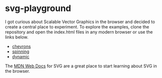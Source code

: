 # svg-playground
I got curious about Scalable Vector Graphics in the browser and decided to create a central place to experiment. To explore the examples, clone the repository and open the index.html files in any modern browser or use the links below.  
  
* [chevrons](https://htmlpreview.github.io/?https://raw.githubusercontent.com/steevn/svg-playground/master/chevrons/index.html)
* [spinning](https://htmlpreview.github.io/?https://raw.githubusercontent.com/steevn/svg-playground/master/spinning/index.html)
* [dynamic](https://htmlpreview.github.io/?https://raw.githubusercontent.com/steevn/svg-playground/master/dynamic/index.html)

The [MDN Web Docs](https://developer.mozilla.org/en-US/docs/Web/SVG) for SVG are a great place to start learning about SVG in the browser.